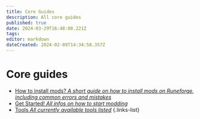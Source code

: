 ```yaml
---
title: Core Guides
description: All core guides
published: true
date: 2024-03-29T16:48:08.221Z
tags: 
editor: markdown
dateCreated: 2024-02-09T14:34:58.357Z
---
```


# Core guides

- [How to install mods? *A short guide on how to install mods on Runeforge, including common errors and mistakes*](/core-guides/tools/cslolmanager#install-a-mod)
- [Get Started! *All infos on how to start modding*](/core-guides/get-started)
- [Tools *All currently available tools listed*](/core-guides/tools)
{.links-list}